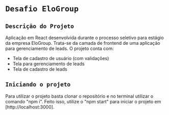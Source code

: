 # `Desafio EloGroup`

## `Descrição do Projeto`
  Aplicação em React desenvolvida durante o processo seletivo para estágio da empresa EloGroup.
  Trata-se da camada de frontend de uma aplicação para gerenciamento de leads. 
  O projeto conta com: 
  - Tela de cadastro de usuário (com validações)
  - Tela para gerenciamento de leads
  - Tela de cadastro de leads
  
## `Iniciando o projeto`
Para utilizar o projeto basta clonar o repositório e no terminal utilizar o comando "npm i". 
Feito isso, utilize o "npm start" para iniciar o projeto em [http://localhost:3000].

